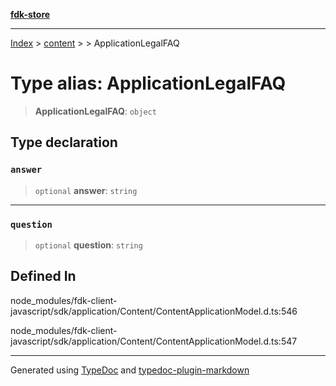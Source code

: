 [**fdk-store**](../../../README.md)
***

[Index](../../../API.md) > [content](../../README.md) > [<internal>](../README.md) > ApplicationLegalFAQ

# Type alias: ApplicationLegalFAQ

> **ApplicationLegalFAQ**: `object`

## Type declaration

### `answer`

> `optional` **answer**: `string`

***

### `question`

> `optional` **question**: `string`

## Defined In

node\_modules/fdk-client-javascript/sdk/application/Content/ContentApplicationModel.d.ts:546

node\_modules/fdk-client-javascript/sdk/application/Content/ContentApplicationModel.d.ts:547

***
Generated using [TypeDoc](https://typedoc.org/) and [typedoc-plugin-markdown](https://www.npmjs.com/package/typedoc-plugin-markdown)
